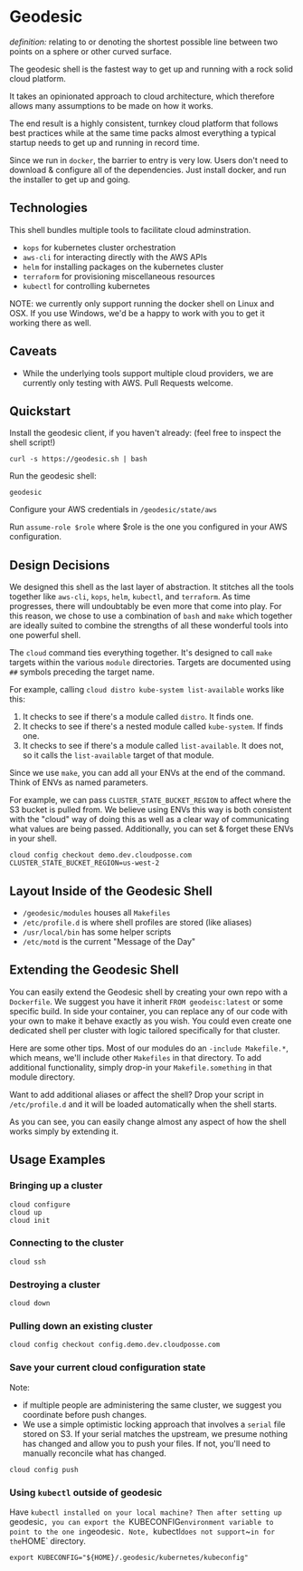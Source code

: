 # Geodesic

*definition:* relating to or denoting the shortest possible line between two points on a sphere or other curved surface.

The geodesic shell is the fastest way to get up and running with a rock solid cloud platform. 

It takes an opinionated approach to cloud architecture, which therefore allows many assumptions to be made on how it works. 

The end result is a highly consistent, turnkey cloud platform that follows best practices while at the same time packs almost everything a typical 
startup needs to get up and running in record time.  

Since we run in `docker`, the barrier to entry is very low. Users don't need to download & configure all of the dependencies. Just install docker, and run the installer to get up and going. 

## Technologies

This shell bundles multiple tools to facilitate cloud adminstration.

* `kops` for kubernetes cluster orchestration
* `aws-cli` for interacting directly with the AWS APIs
* `helm` for installing packages on the kubernetes cluster
* `terraform` for provisioning miscellaneous resources 
* `kubectl` for controlling kubernetes

NOTE: we currently only support running the docker shell on Linux and OSX. If you use Windows, we'd be a happy to work with you to get it working there as well.

## Caveats

* While the underlying tools support multiple cloud providers, we are currently only testing with AWS. Pull Requests welcome.


## Quickstart

Install the geodesic client, if you haven't already: (feel free to inspect the shell script!)
```
curl -s https://geodesic.sh | bash
```

Run the geodesic shell:
```
geodesic
```

Configure your AWS credentials in `/geodesic/state/aws`

Run `assume-role $role` where $role is the one you configured in your AWS configuration.

## Design Decisions

We designed this shell as the last layer of abstraction. It stitches all the tools together like `aws-cli`, `kops`, `helm`, `kubectl`, and `terraform`. As time progresses,
there will undoubtably be even more that come into play. For this reason, we chose to use a combination of `bash` and `make` which together are ideally suited to combine the 
strengths of all these wonderful tools into one powerful shell.

The `cloud` command ties everything together. It's designed to call `make` targets within the various `module` directories. Targets are documented using `##` symbols preceding the target name. 

For example, calling `cloud distro kube-system list-available` works like this:

1. It checks to see if there's a module called `distro`. It finds one.
2. It checks to see if there's a nested module called `kube-system`. If finds one.
3. It checks to see if there's a module called `list-available`. It does not, so it calls the `list-available` target of that module.

Since we use `make`, you can add all your ENVs at the end of the command. Think of ENVs as named parameters. 

For example, we can pass `CLUSTER_STATE_BUCKET_REGION` to affect where the S3 bucket is pulled from. We believe using ENVs this way is both consistent
with the "cloud" way of doing this as well as a clear way of communicating what values are being passed. Additionally, you can set & forget these ENVs in your shell.

```
cloud config checkout demo.dev.cloudposse.com CLUSTER_STATE_BUCKET_REGION=us-west-2
```


## Layout Inside of the Geodesic Shell

* `/geodesic/modules` houses all `Makefiles` 
* `/etc/profile.d` is where shell profiles are stored (like aliases)
* `/usr/local/bin` has some helper scripts
* `/etc/motd` is the current "Message of the Day"

## Extending the Geodesic Shell

You can easily extend the Geodesic shell by creating your own repo with a `Dockerfile`. We suggest you have it inherit `FROM geodeisc:latest` or some specific build.
In side your container, you can replace any of our code with your own to make it behave exactly as you wish. You could even create one dedicated shell per cluster with 
logic tailored specifically for that cluster.

Here are some other tips. Most of our modules do an `-include Makefile.*`, which means, we'll include other `Makefiles` in that directory. To add additional functionality,
simply drop-in your `Makefile.something` in that module directory.

Want to add additional aliases or affect the shell? Drop your script in `/etc/profile.d` and it will be loaded automatically when the shell starts. 

As you can see, you can easily change almost any aspect of how the shell works simply by extending it.

## Usage Examples

### Bringing up a cluster

```
cloud configure
cloud up
cloud init
```

### Connecting to the cluster
```
cloud ssh
```

### Destroying a cluster
```
cloud down
```

### Pulling down an existing cluster
```
cloud config checkout config.demo.dev.cloudposse.com
```

### Save your current cloud configuration state
Note: 
* if multiple people are administering the same cluster, we suggest you coordinate before push changes. 
* We use a simple optimistic locking approach that involves a `serial` file stored on S3. If your serial matches the upstream, we presume nothing has changed and allow you to push your files. If not, you'll need to manually reconcile what has changed.

```
cloud config push
```


### Using `kubectl` outside of geodesic

Have `kubectl installed on your local machine? Then after setting up `geodesic`, you can export the `KUBECONFIG` environment variable to point to the one in `geodesic`. Note, `kubectl` does not support `~` in for the `HOME` directory.
```
export KUBECONFIG="${HOME}/.geodesic/kubernetes/kubeconfig" 
```
